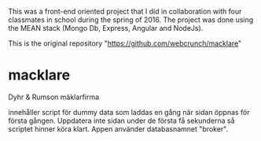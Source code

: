 This was a front-end oriented project that I did in collaboration with four classmates in school during the spring of 2016.
The project was done using the MEAN stack (Mongo Db, Express, Angular and NodeJs).

This is the original repository "https://github.com/webcrunch/macklare"

# macklare
Dyhr & Rumson mäklarfirma

innehåller script för dummy data som laddas en gång när sidan öppnas för första gången. Uppdatera inte sidan under de första få sekunderna så scriptet hinner köra klart. Appen använder databasnamnet "broker".
